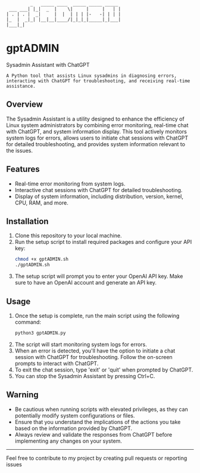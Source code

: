                                              
             _   _____ ____  _____ _____ _____ 
     ___ ___| |_|  _  |    \|     |     |   | |
    | . | . |  _|     |  |  | | | |-   -| | | |
    |_  |  _|_| |__|__|____/|_|_|_|_____|_|___|
    |___|_|                                    


# gptADMIN
Sysadmin Assistant with ChatGPT

    A Python tool that assists Linux sysadmins in diagnosing errors, interacting with ChatGPT for troubleshooting, and receiving real-time assistance.

## Overview

The Sysadmin Assistant is a utility designed to enhance the efficiency of Linux system administrators by combining error monitoring, real-time chat with ChatGPT, and system information display. This tool actively monitors system logs for errors, allows users to initiate chat sessions with ChatGPT for detailed troubleshooting, and provides system information relevant to the issues.

## Features

- Real-time error monitoring from system logs.
- Interactive chat sessions with ChatGPT for detailed troubleshooting.
- Display of system information, including distribution, version, kernel, CPU, RAM, and more.

## Installation

1. Clone this repository to your local machine.
2. Run the setup script to install required packages and configure your API key:
    ```bash
    chmod +x gptADMIN.sh
    ./gptADMIN.sh
    ```
3. The setup script will prompt you to enter your OpenAI API key. Make sure to have an OpenAI account and generate an API key.

## Usage

1. Once the setup is complete, run the main script using the following command:
    ```bash
    python3 gptADMIN.py
    ```
2. The script will start monitoring system logs for errors.
3. When an error is detected, you'll have the option to initiate a chat session with ChatGPT for troubleshooting. Follow the on-screen prompts to interact with ChatGPT.
4. To exit the chat session, type 'exit' or 'quit' when prompted by ChatGPT.
5. You can stop the Sysadmin Assistant by pressing Ctrl+C.

## Warning

- Be cautious when running scripts with elevated privileges, as they can potentially modify system configurations or files.
- Ensure that you understand the implications of the actions you take based on the information provided by ChatGPT.
- Always review and validate the responses from ChatGPT before implementing any changes on your system.

---

Feel free to contribute to my project by creating pull requests or reporting issues
